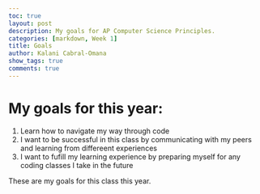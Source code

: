 ```yaml
---
toc: true
layout: post
description: My goals for AP Computer Science Principles.
categories: [markdown, Week 1]
title: Goals
author: Kalani Cabral-Omana
show_tags: true
comments: true
---
```


# My goals for this year:

1. Learn how to navigate my way through code
2. I want to be successful in this class by communicating with my peers and learning from differeent experiences
3. I want to fufill my learning experience by preparing myself for any coding classes I take in the future

These are my goals for this class this year.